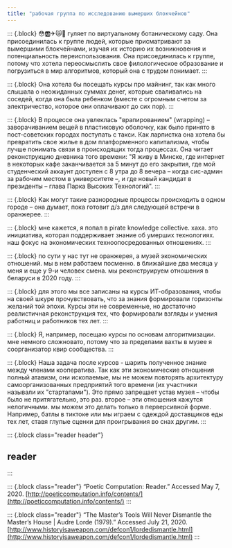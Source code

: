 ```yaml
---
title: "рабочая группа по исследованию вымерших блокчейнов"
---
```


::: {.block}
😳🆎✈😿🙌 гуляет по виртуальному ботаническому саду. Она присоединилась к группе людей, которые присматривают за вымершими блокчейнами, изучая их историю их возникновения и потенциальность переиспользования. Она  присоединилась к группе, потому что хотела переосмыслить свое филологическое образование и погрузиться в мир алгоритмов, который она с трудом понимает. 
:::

::: {.block}
Она хотела бы посещать курсы про майнинг, так как много слышала о неожиданных суммах денег, которые сваливались на соседей, когда она была ребенком (вместе с огромным счетом за электричество, которое они оплачивают до сих пор).
:::

::: {.block}
В процессе она увлеклась "врапированием" (wrapping) – заворачиванием вещей в пластиковую оболочку, как было принято в пост-советских городах поступать с такси. Как ларпистка она хотела бы превратить свое жилье в дом платформенного капитализма, чтобы лучше понимать связи в происходящих тогда процессах. Она читает реконструкцию дневника того времени: "Я живу в Минске, где интернет в некоторых кафе заканчивается за 5 минут до его закрытия, где мой студенческий аккаунт доступен с 8 утра до 8 вечера – когда сис-админ за рабочим местом в университете –, и где новый кандидат в президенты – глава Парка Высоких Технологий".
:::

::: {.block}
Как могут такие разнородные процессы происходить в одном городе – она думает, пока готовит д/з для следующей встречи в оранжерее. 
:::



::: {.block}
мне кажется, я попал в pirate knowledge collective. хаха. это инициатива, которая поддерживает знание об умерших технологиях. наш фокус на экономических техноопосредованных отношениях.
:::

::: {.block}
по сути у нас тут не оранжерея, а музей экономических отношений. мы в нем работаем посменно. в ближайшие два месяца у меня и еще у 9-и человек смена. мы реконструируем отношения в беларуси в 2020 году.
:::

::: {.block}
для этого мы все записаны на курсы ИТ-образования, чтобы на своей шкуре прочувствовать, что за знания формировали горизонты желаний той эпохи. Курсы эти не современные, но достаточно реалистичная реконструкция тех, что формировали взгляды и умения работниц и работников тех лет.
:::

::: {.block}
Я, например, посещаю курсы по основам алгоритмизации. мне немного сложновато, потому что за пределами вахты в музее я соорганизатор квир сообщества.
:::

::: {.block}
Наша задача после курсов - шарить полученное знание между членами кооператива. Так как эти экономические отношения полный атавизм, они ископаемые, мы не можем повторять архитектуру самоорганизованных предприятий того времени (их участники называли их "стартапами"). Это прямо запрещает устав музея – чтобы было не притягательно, это раз. второе – эти отношения кажутся нелогичными. мы можем это делать только в перверсивной форме. Например, батлы в тиктоке или мы играем с одеждой доставщиков еды тех лет, ставя глупые сценки для проигрывания во снах другим.
:::


::: {.block class="reader header"}
## reader
:::

::: {.block class="reader"}
“Poetic Computation: Reader.” Accessed May 7, 2020. [http://poeticcomputation.info/contents/](http://poeticcomputation.info/contents/)
:::

::: {.block class="reader"}
“The Master’s Tools Will Never Dismantle the Master’s House | Audre Lorde (1979).” Accessed July 21, 2020. [http://www.historyisaweapon.com/defcon1/lordedismantle.html](http://www.historyisaweapon.com/defcon1/lordedismantle.html)
:::



